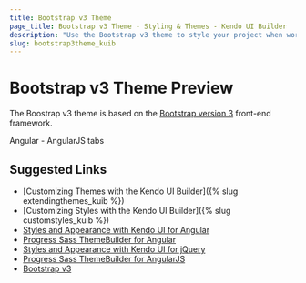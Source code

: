 ```yaml
---
title: Bootstrap v3 Theme
page_title: Bootstrap v3 Theme - Styling & Themes - Kendo UI Builder
description: "Use the Bootstrap v3 theme to style your project when working the Kendo UI Builder."
slug: bootstrap3theme_kuib
---
```


# Bootstrap v3 Theme Preview

The Boostrap v3 theme is based on the [Bootstrap version 3](http://getbootstrap.com/docs/3.3/) front-end framework.

Angular - AngularJS tabs

## Suggested Links

* [Customizing Themes with the Kendo UI Builder]({% slug extendingthemes_kuib %})
* [Customizing Styles with the Kendo UI Builder]({% slug customstyles_kuib %})
* [Styles and Appearance with Kendo UI for Angular](https://www.telerik.com/kendo-angular-ui/components/styling/)
* [Progress Sass ThemeBuilder for Angular](http://themebuilder.telerik.com/kendo-angular-ui)
* [Styles and Appearance with Kendo UI for jQuery](https://docs.telerik.com/kendo-ui/styles-and-layout/appearance-styling)
* [Progress Sass ThemeBuilder for AngularJS](http://themebuilder.telerik.com/kendo-ui)
* [Bootstrap v3](http://getbootstrap.com/docs/3.3/)
